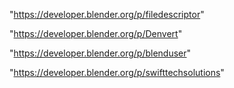 "https://developer.blender.org/p/filedescriptor"

"https://developer.blender.org/p/Denvert"

"https://developer.blender.org/p/blenduser"

"https://developer.blender.org/p/swifttechsolutions"

 
